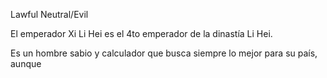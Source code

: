 Lawful Neutral/Evil

El emperador Xi Li Hei es el 4to emperador de la dinastía Li Hei.

Es un hombre sabio y calculador que busca siempre lo mejor para su país, aunque 